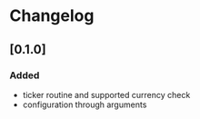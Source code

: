 # Changelog

## [0.1.0]
### Added
- ticker routine and supported currency check
- configuration through arguments